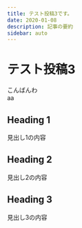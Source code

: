 ```yaml
---
title: テスト投稿3です。
date: 2020-01-08
description: 記事の要約
sidebar: auto
---
```

# テスト投稿3
こんばんわ  
aa

## Heading 1

見出し1の内容

## Heading 2

見出し2の内容

## Heading 3

見出し3の内容